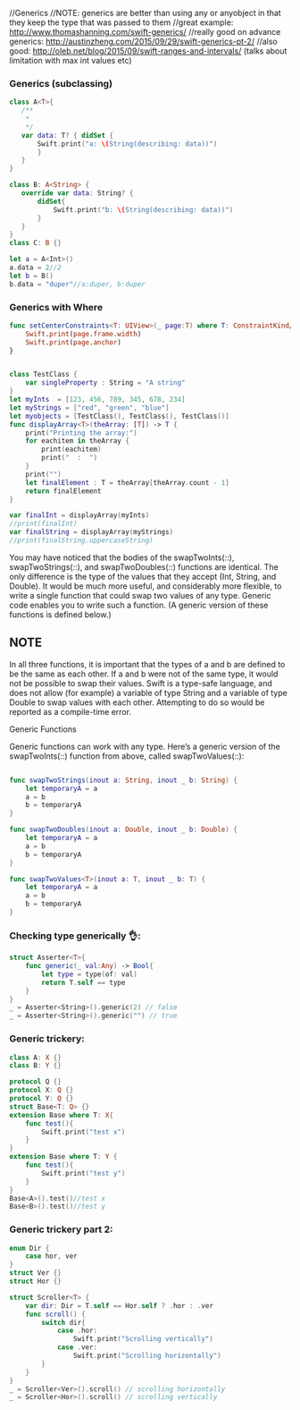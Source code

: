 //Generics
//NOTE: generics are better than using any or anyobject in that they keep the type that was passed to them
//great example: http://www.thomashanning.com/swift-generics/
//really good on advance generics: http://austinzheng.com/2015/09/29/swift-generics-pt-2/
//also good: http://oleb.net/blog/2015/09/swift-ranges-and-intervals/  (talks about limitation with max int values etc)

### Generics (subclassing)

```swift
class A<T>{
   /**
    *
    */
   var data: T? { didSet {
       Swift.print("a: \(String(describing: data))")
       }
   }
}

class B: A<String> {
   override var data: String? {
       didSet{
           Swift.print("b: \(String(describing: data))")
       }
   }
}
class C: B {}

let a = A<Int>()
a.data = 2//2
let b = B()
b.data = "duper"//a:duper, b:duper
```


### Generics with Where

```swift
func setCenterConstraints<T: UIView>(_ page:T) where T: ConstraintKind/*<--must be protocol*/ {
	Swift.print(page.frame.width)
	Swift.print(page.anchor)
}
```

```swift

class TestClass {
	var singleProperty : String = "A string"
}
let myInts  = [123, 456, 789, 345, 678, 234]
let myStrings = ["red", "green", "blue"]
let myobjects = [TestClass(), TestClass(), TestClass()]
func displayArray<T>(theArray: [T]) -> T {
	print("Printing the array:")
	for eachitem in theArray {
		print(eachitem)
		print("  :  ")
	}
	print("")
	let finalElement : T = theArray[theArray.count - 1]
	return finalElement
}

var finalInt = displayArray(myInts)
//print(finalInt)
var finalString = displayArray(myStrings)
//print(finalString.uppercaseString)


```



You may have noticed that the bodies of the swapTwoInts(_:_:), swapTwoStrings(_:_:), and swapTwoDoubles(_:_:) functions are identical. The only difference is the type of the values that they accept (Int, String, and Double).
It would be much more useful, and considerably more flexible, to write a single function that could swap two values of any type. Generic code enables you to write such a function. (A generic version of these functions is defined below.)

## NOTE

In all three functions, it is important that the types of a and b are defined to be the same as each other. If a and b were not of the same type, it would not be possible to swap their values. Swift is a type-safe language, and does not allow (for example) a variable of type String and a variable of type Double to swap values with each other. Attempting to do so would be reported as a compile-time error.

Generic Functions

Generic functions can work with any type. Here’s a generic version of the swapTwoInts(_:_:) function from above, called swapTwoValues(_:_:):

```swift

func swapTwoStrings(inout a: String, inout _ b: String) {
    let temporaryA = a
    a = b
    b = temporaryA
}

func swapTwoDoubles(inout a: Double, inout _ b: Double) {
    let temporaryA = a
    a = b
    b = temporaryA
}

func swapTwoValues<T>(inout a: T, inout _ b: T) {
    let temporaryA = a
    a = b
    b = temporaryA
}
```



### Checking type generically 👌:

```swift
struct Asserter<T>{
    func generic(_ val:Any) -> Bool{
        let type = type(of: val)
        return T.self == type
    }
}
_ = Asserter<String>().generic(2) // false
_ = Asserter<String>().generic("") // true
```


### Generic trickery:

```swift
class A: X {}
class B: Y {}

protocol Q {}
protocol X: Q {}
protocol Y: Q {}
struct Base<T: Q> {}
extension Base where T: X{
    func test(){
        Swift.print("test x")
    }
}
extension Base where T: Y {
    func test(){
        Swift.print("test y")
    }
}
Base<A>().test()//test x
Base<B>().test()//test y
```


### Generic trickery part 2:

```swift
enum Dir {
    case hor, ver
}
struct Ver {}
struct Hor {}

struct Scroller<T> {
    var dir: Dir = T.self == Hor.self ? .hor : .ver
    func scroll() {
        switch dir{
            case .hor:
                Swift.print("Scrolling vertically")
            case .ver:
                Swift.print("Scrolling horizontally")
        }
    }
}
_ = Scroller<Ver>().scroll() // scrolling horizontally
_ = Scroller<Hor>().scroll() // scrolling vertically
```
